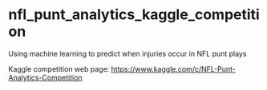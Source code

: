 # nfl_punt_analytics_kaggle_competition
Using machine learning to predict when injuries occur in NFL punt plays

Kaggle competition web page: https://www.kaggle.com/c/NFL-Punt-Analytics-Competition
